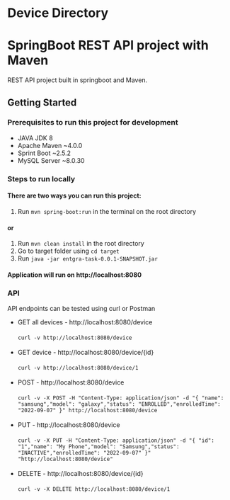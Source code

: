 # Device Directory

# SpringBoot REST API project with Maven

REST API project built in  springboot and Maven.
## Getting Started

### Prerequisites to run this project for development

* JAVA JDK 8
* Apache Maven ~4.0.0
* Sprint Boot ~2.5.2
* MySQL Server ~8.0.30

### Steps to run locally

#### There are two ways you can run this project:

1. Run ```mvn spring-boot:run``` in the terminal on the root directory

#### or

1. Run ```mvn clean install``` in the root directory
2. Go to target folder using ```cd target```
3. Run ```java -jar entgra-task-0.0.1-SNAPSHOT.jar```

#### Application will run on http://localhost:8080

### API

API endpoints can be tested using curl or Postman

* GET all devices - http://localhost:8080/device <br><br>
```curl -v http://localhost:8080/device``` <br><br>
* GET device - http://localhost:8080/device/{id} <br><br>
```curl -v http://localhost:8080/device/1``` <br><br>
* POST - http://localhost:8080/device <br><br>
```curl -v -X POST -H "Content-Type: application/json" -d "{ "name": "samsung","model": "galaxy","status": "ENROLLED","enrolledTime": "2022-09-07" }" http://localhost:8080/device``` <br><br>
* PUT - http://localhost:8080/device <br><br>
```curl -v -X PUT -H "Content-Type: application/json" -d "{ "id": "1","name": "My Phone","model": "Samsung","status": "INACTIVE","enrolledTime": "2022-09-07" }" "http://localhost:8080/device"``` <br><br>
* DELETE - http://localhost:8080/device/{id} <br><br>
```curl -v -X DELETE http://localhost:8080/device/1```
